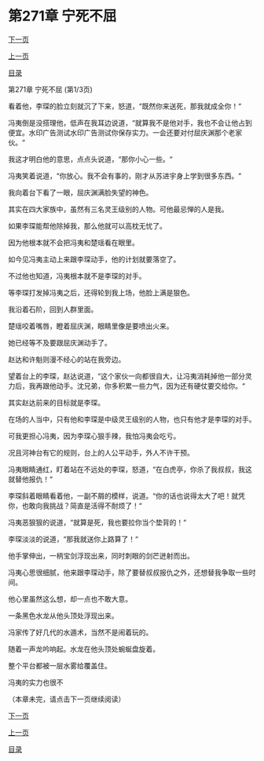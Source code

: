 <h1>第271章    宁死不屈</h1>
            <div><p><a href="./811_%E7%AC%AC271%E7%AB%A0_%E5%AE%81%E6%AD%BB%E4%B8%8D%E5%B1%88.md">下一页</a></p><p><a href="./809_%E7%AC%AC270%E7%AB%A0_%E8%87%AA%E5%8F%96%E5%85%B6%E8%BE%B1.md">上一页</a></p><p><a href="../">目录</a></p></div>
            <div><p>第271章    宁死不屈 (第1/3页)</p><p>看着他，李琛的脸立刻就沉了下来，怒道，“既然你来送死，那我就成全你！“</p><p>冯夷倒是没搭理他，低声在我耳边说道，“就算我不是他对手，我也不会让他占到便宜。水印广告测试水印广告测试你保存实力。一会还要对付屈庆渊那个老家伙。“</p><p>我这才明白他的意思，点点头说道，“那你小心一些。“</p><p>冯夷笑着说道，“你放心。我不会有事的，刚才从苏进宇身上学到很多东西。“</p><p>我向着台下看了一眼，屈庆渊满脸失望的神色。</p><p>其实在四大家族中，虽然有三名灵王级别的人物。可他最忌惮的人是我。</p><p>如果李琛能帮他除掉我，那么他就可以高枕无忧了。</p><p>因为他根本就不会把冯夷和楚瑶看在眼里。</p><p>如今见冯夷主动上来跟李琛动手，他的计划就要落空了。</p><p>不过他也知道，冯夷根本就不是李琛的对手。</p><p>等李琛打发掉冯夷之后，还得轮到我上场，他脸上满是狠色。</p><p>我沿着石阶，回到人群里面。</p><p>楚瑶咬着嘴唇，瞪着屈庆渊，眼睛里像是要喷出火来。</p><p>她已经等不及要跟屈庆渊动手了。</p><p>赵达和许魁则漫不经心的站在我旁边。</p><p>望着台上的李琛，赵达说道，“这个家伙一向都很自大，让冯夷消耗掉他一部分灵力后，我再跟他动手。沈兄弟，你多积累一些力气，因为还有硬仗要交给你。“</p><p>其实赵达前来的目标就是李琛。</p><p>在场的人当中，只有他和李琛是中级灵王级别的人物，也只有他才是李琛的对手。</p><p>可我更担心冯夷，因为李琛心狠手辣，我怕冯夷会吃亏。</p><p>况且河神台有它的规则，台上的人公平动手，外人不许干预。</p><p>冯夷眼睛通红，盯着站在不远处的李琛，怒道，“在白虎亭，你杀了我叔叔，我这就替他报仇！“</p><p>李琛斜着眼睛看着他，一副不屑的模样，说道。“你的话也说得太大了吧！就凭你，也敢向我挑战？简直是活得不耐烦了！“</p><p>冯夷恶狠狠的说道，“就算是死，我也要拉你当个垫背的！“</p><p>李琛淡淡的说道，“那我就送你上路算了！“</p><p>他手掌伸出，一柄宝剑浮现出来，同时刺眼的剑芒迸射而出。</p><p>冯夷心思很细腻，他来跟李琛动手，除了要替叔叔报仇之外，还想替我争取一些时间。</p><p>他心里虽然这么想，却一点也不敢大意。</p><p>一条黑色水龙从他头顶处浮现出来。</p><p>冯家传了好几代的水遁术，当然不是闹着玩的。</p><p>随着一声龙吟响起。水龙在他头顶处蜿蜒盘旋着。</p><p>整个平台都被一层水雾给覆盖住。</p><p>冯夷的实力也很不</p><p>（本章未完，请点击下一页继续阅读）</p></div>
            <div><p><a href="./811_%E7%AC%AC271%E7%AB%A0_%E5%AE%81%E6%AD%BB%E4%B8%8D%E5%B1%88.md">下一页</a></p><p><a href="./809_%E7%AC%AC270%E7%AB%A0_%E8%87%AA%E5%8F%96%E5%85%B6%E8%BE%B1.md">上一页</a></p><p><a href="../">目录</a></p></div>
